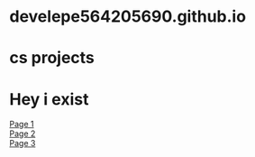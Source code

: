 # develepe564205690.github.io
# cs projects
<!DOCTYPE html>
<html>
  <head>
    <title>Main Page</title>
 </head>
 <body>
   <h1> Hey i exist </h1>
  <a href="page1.html"> Page 1 </a>
  <br>
  <a href="page2.html"> Page 2 </a>
  <br>
  <a href="page3.html"> Page 3 </a>
 </body>
</html> 
